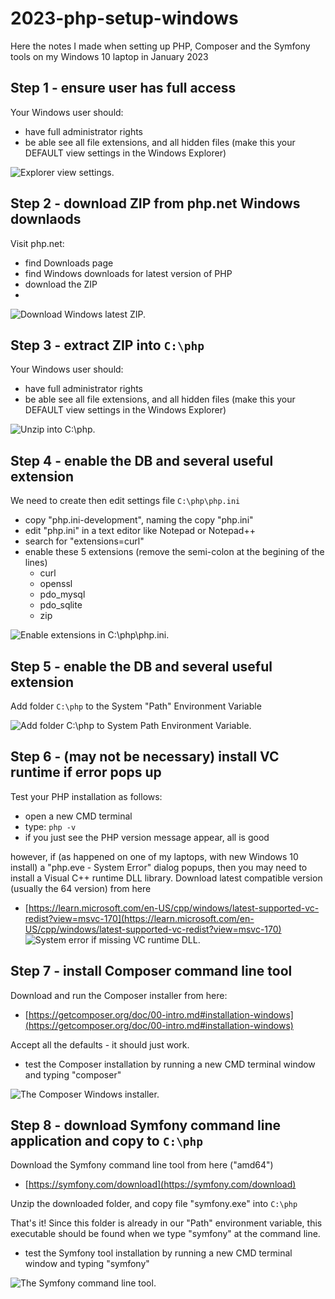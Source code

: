 # 2023-php-setup-windows

Here the notes I made when setting up PHP, Composer and the Symfony tools on my Windows 10 laptop in January 2023

## Step 1 - ensure user has full access

Your Windows user should:

- have full administrator rights
- be able see all file extensions, and all hidden files (make this your DEFAULT view settings in the Windows Explorer)

![Explorer view settings. ](images/0_windows_explorer_view_options.png)

## Step 2 - download ZIP from php.net Windows downlaods

Visit php.net:

- find Downloads page
- find Windows downloads for latest version of PHP
- download the ZIP
- 
![Download Windows latest ZIP.](images/1_php_downloads.png)

## Step 3 - extract ZIP into `C:\php`

Your Windows user should:

- have full administrator rights
- be able see all file extensions, and all hidden files (make this your DEFAULT view settings in the Windows Explorer)

![Unzip into `C:\php`.](images/4_php_extract_to_c_drive.png)


## Step 4 - enable the DB and several useful extension

We need to create then edit settings file `C:\php\php.ini`

- copy "php.ini-development", naming the copy "php.ini"
- edit "php.ini" in a text editor like Notepad or Notepad++
- search for "extensions=curl"
- enable these 5 extensions (remove the semi-colon at the begining of the lines)
  - curl
  - openssl
  - pdo_mysql
  - pdo_sqlite
  - zip

![Enable extensions in `C:\php\php.ini`.](images/5_contents_of_c_php.png)


## Step 5 - enable the DB and several useful extension

Add folder `C:\php` to the System "Path" Environment Variable

![Add folder `C:\php` to System Path Environment Variable.](images/10_envb_4_new_PHP_path.png)

## Step 6 - (may not be necessary) install VC runtime if error pops up

Test your PHP installation as follows:

- open a new CMD terminal
- type: `php -v`
- if you just see the PHP version message appear, all is good

however, if (as happened on one of my laptops, with new Windows 10 install) a "php.eve - System Error" dialog popups, then you may need to install a Visual C++ runtime DLL library. Download latest compatible version (usually the 64 version) from here
- [https://learn.microsoft.com/en-US/cpp/windows/latest-supported-vc-redist?view=msvc-170](https://learn.microsoft.com/en-US/cpp/windows/latest-supported-vc-redist?view=msvc-170)
![System error if missing VC runtime DLL.](images/99_windows10_vc_runtime_DLL.png)

## Step 7 - install Composer command line tool

Download and run the Composer installer from here:

- [https://getcomposer.org/doc/00-intro.md#installation-windows](https://getcomposer.org/doc/00-intro.md#installation-windows)

Accept all the defaults - it should just work.

- test the Composer installation by running a new CMD terminal window and typing "composer"


![The Composer Windows installer.](images/101_composer_installer.png)




## Step 8 - download Symfony command line application and copy to `C:\php`

Download the Symfony command line tool from here ("amd64")

- [https://symfony.com/download](https://symfony.com/download)

Unzip the downloaded folder, and copy file "symfony.exe" into  `C:\php`

That's it! Since this folder is already in our "Path" environment variable, this executable should be found when we type "symfony" at the command line. 

- test the Symfony tool installation by running a new CMD terminal window and typing "symfony"


![The Symfony command line tool.](images/103_copy_symfony_to_php_folder.png)










